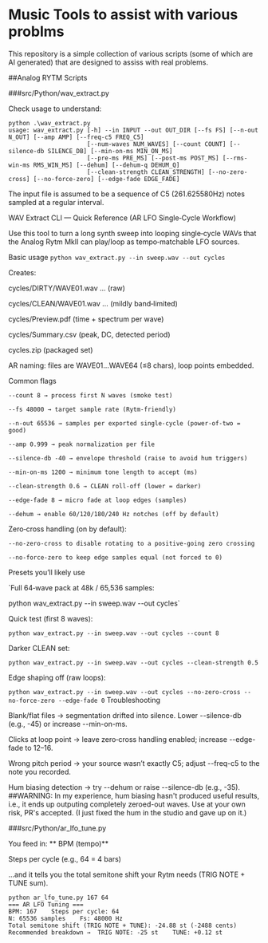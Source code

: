 # Music Tools to assist with various problms 
This repository is a simple collection of various scripts (some of which are AI generated) that are designed to assiss with real problems.  

##Analog RYTM Scripts

###src/Python/wav_extract.py  

Check usage to understand:
```
python .\wav_extract.py
usage: wav_extract.py [-h] --in INPUT --out OUT_DIR [--fs FS] [--n-out N_OUT] [--amp AMP] [--freq-c5 FREQ_C5]
                      [--num-waves NUM_WAVES] [--count COUNT] [--silence-db SILENCE_DB] [--min-on-ms MIN_ON_MS]
                      [--pre-ms PRE_MS] [--post-ms POST_MS] [--rms-win-ms RMS_WIN_MS] [--dehum] [--dehum-q DEHUM_Q]
                      [--clean-strength CLEAN_STRENGTH] [--no-zero-cross] [--no-force-zero] [--edge-fade EDGE_FADE]
```

The input file is assumed to be a sequence of C5 (261.625580Hz)  notes sampled at a regular interval. 

WAV Extract CLI — Quick Reference (AR LFO Single‑Cycle Workflow)

Use this tool to turn a long synth sweep into looping single‑cycle WAVs that the Analog Rytm MkII can play/loop as tempo‑matchable LFO sources.

Basic usage
`python wav_extract.py --in sweep.wav --out cycles`

Creates:

cycles/DIRTY/WAVE01.wav … (raw)

cycles/CLEAN/WAVE01.wav … (mildly band‑limited)

cycles/Preview.pdf (time + spectrum per wave)

cycles/Summary.csv (peak, DC, detected period)

cycles.zip (packaged set)

AR naming: files are WAVE01…WAVE64 (≤8 chars), loop points embedded.

Common flags
```
--count 8 → process first N waves (smoke test)

--fs 48000 → target sample rate (Rytm‑friendly)

--n-out 65536 → samples per exported single‑cycle (power‑of‑two = good)

--amp 0.999 → peak normalization per file

--silence-db -40 → envelope threshold (raise to avoid hum triggers)

--min-on-ms 1200 → minimum tone length to accept (ms)

--clean-strength 0.6 → CLEAN roll‑off (lower = darker)

--edge-fade 8 → micro fade at loop edges (samples)

--dehum → enable 60/120/180/240 Hz notches (off by default)
```
Zero‑cross handling (on by default):
```
--no-zero-cross to disable rotating to a positive‑going zero crossing

--no-force-zero to keep edge samples equal (not forced to 0)
```
Presets you’ll likely use

`Full 64‑wave pack at 48k / 65,536 samples:

python wav_extract.py --in sweep.wav --out cycles`

Quick test (first 8 waves):

`python wav_extract.py --in sweep.wav --out cycles --count 8`

Darker CLEAN set:

`python wav_extract.py --in sweep.wav --out cycles --clean-strength 0.5`

Edge shaping off (raw loops):

`python wav_extract.py --in sweep.wav --out cycles --no-zero-cross --no-force-zero --edge-fade 0`
Troubleshooting

Blank/flat files → segmentation drifted into silence. Lower --silence-db (e.g., -45) or increase --min-on-ms.

Clicks at loop point → leave zero‑cross handling enabled; increase --edge-fade to 12–16.

Wrong pitch period → your source wasn’t exactly C5; adjust --freq-c5 to the note you recorded.

Hum biasing detection → try --dehum or raise --silence-db (e.g., -35).
##WARNING:  In my experience, hum biasing hasn't produced useful results, i.e., it ends up outputing completely zeroed-out waves.  Use at your own risk,
PR's accepted.  (I just fixed the hum in the studio and gave up on it.)  

###src/Python/ar_lfo_tune.py

You feed in:
**
BPM (tempo)**

Steps per cycle (e.g., 64 = 4 bars)

…and it tells you the total semitone shift your Rytm needs (TRIG NOTE + TUNE sum).
```
python ar_lfo_tune.py 167 64
=== AR LFO Tuning ===
BPM: 167    Steps per cycle: 64
N: 65536 samples    Fs: 48000 Hz
Total semitone shift (TRIG NOTE + TUNE): -24.88 st (-2488 cents)
Recommended breakdown →  TRIG NOTE: -25 st    TUNE: +0.12 st

```
